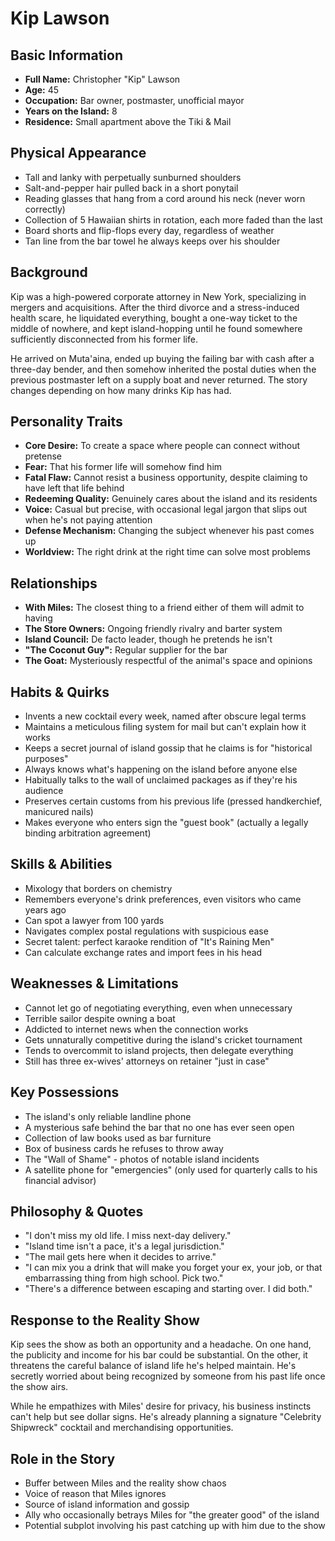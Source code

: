 # Kip Lawson

## Basic Information
- **Full Name:** Christopher "Kip" Lawson
- **Age:** 45
- **Occupation:** Bar owner, postmaster, unofficial mayor
- **Years on the Island:** 8
- **Residence:** Small apartment above the Tiki & Mail

## Physical Appearance
- Tall and lanky with perpetually sunburned shoulders
- Salt-and-pepper hair pulled back in a short ponytail
- Reading glasses that hang from a cord around his neck (never worn correctly)
- Collection of 5 Hawaiian shirts in rotation, each more faded than the last
- Board shorts and flip-flops every day, regardless of weather
- Tan line from the bar towel he always keeps over his shoulder

## Background
Kip was a high-powered corporate attorney in New York, specializing in mergers and acquisitions. After the third divorce and a stress-induced health scare, he liquidated everything, bought a one-way ticket to the middle of nowhere, and kept island-hopping until he found somewhere sufficiently disconnected from his former life.

He arrived on Muta'aina, ended up buying the failing bar with cash after a three-day bender, and then somehow inherited the postal duties when the previous postmaster left on a supply boat and never returned. The story changes depending on how many drinks Kip has had.

## Personality Traits
- **Core Desire:** To create a space where people can connect without pretense
- **Fear:** That his former life will somehow find him
- **Fatal Flaw:** Cannot resist a business opportunity, despite claiming to have left that life behind
- **Redeeming Quality:** Genuinely cares about the island and its residents
- **Voice:** Casual but precise, with occasional legal jargon that slips out when he's not paying attention
- **Defense Mechanism:** Changing the subject whenever his past comes up
- **Worldview:** The right drink at the right time can solve most problems

## Relationships
- **With Miles:** The closest thing to a friend either of them will admit to having
- **The Store Owners:** Ongoing friendly rivalry and barter system
- **Island Council:** De facto leader, though he pretends he isn't
- **"The Coconut Guy":** Regular supplier for the bar
- **The Goat:** Mysteriously respectful of the animal's space and opinions

## Habits & Quirks
- Invents a new cocktail every week, named after obscure legal terms
- Maintains a meticulous filing system for mail but can't explain how it works
- Keeps a secret journal of island gossip that he claims is for "historical purposes"
- Always knows what's happening on the island before anyone else
- Habitually talks to the wall of unclaimed packages as if they're his audience
- Preserves certain customs from his previous life (pressed handkerchief, manicured nails)
- Makes everyone who enters sign the "guest book" (actually a legally binding arbitration agreement)

## Skills & Abilities
- Mixology that borders on chemistry
- Remembers everyone's drink preferences, even visitors who came years ago
- Can spot a lawyer from 100 yards
- Navigates complex postal regulations with suspicious ease
- Secret talent: perfect karaoke rendition of "It's Raining Men"
- Can calculate exchange rates and import fees in his head

## Weaknesses & Limitations
- Cannot let go of negotiating everything, even when unnecessary
- Terrible sailor despite owning a boat
- Addicted to internet news when the connection works
- Gets unnaturally competitive during the island's cricket tournament
- Tends to overcommit to island projects, then delegate everything
- Still has three ex-wives' attorneys on retainer "just in case"

## Key Possessions
- The island's only reliable landline phone
- A mysterious safe behind the bar that no one has ever seen open
- Collection of law books used as bar furniture
- Box of business cards he refuses to throw away
- The "Wall of Shame" - photos of notable island incidents
- A satellite phone for "emergencies" (only used for quarterly calls to his financial advisor)

## Philosophy & Quotes
- "I don't miss my old life. I miss next-day delivery."
- "Island time isn't a pace, it's a legal jurisdiction."
- "The mail gets here when it decides to arrive."
- "I can mix you a drink that will make you forget your ex, your job, or that embarrassing thing from high school. Pick two."
- "There's a difference between escaping and starting over. I did both."

## Response to the Reality Show
Kip sees the show as both an opportunity and a headache. On one hand, the publicity and income for his bar could be substantial. On the other, it threatens the careful balance of island life he's helped maintain. He's secretly worried about being recognized by someone from his past life once the show airs.

While he empathizes with Miles' desire for privacy, his business instincts can't help but see dollar signs. He's already planning a signature "Celebrity Shipwreck" cocktail and merchandising opportunities.

## Role in the Story
- Buffer between Miles and the reality show chaos
- Voice of reason that Miles ignores
- Source of island information and gossip
- Ally who occasionally betrays Miles for "the greater good" of the island
- Potential subplot involving his past catching up with him due to the show 